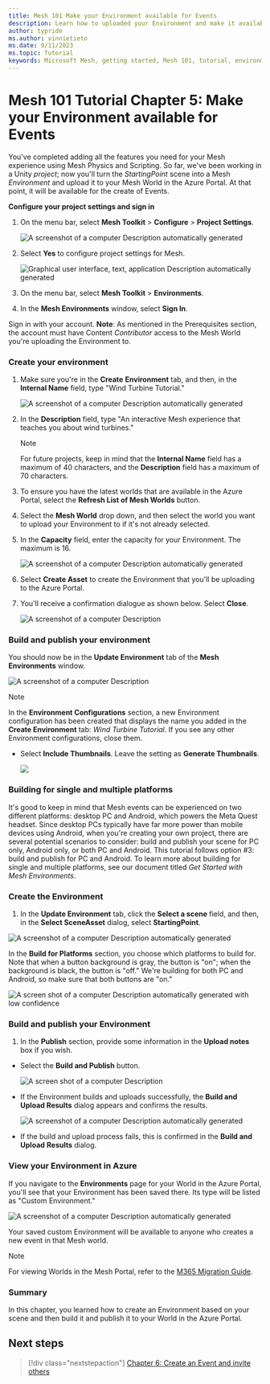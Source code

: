 ```yaml
---
title: Mesh 101 Make your Environment available for Events
description: Learn how to uploaded your Environment and make it available for Event.
author: typride
ms.author: vinnietieto
ms.date: 9/11/2023
ms.topic: Tutorial
keywords: Microsoft Mesh, getting started, Mesh 101, tutorial, environment, M365, Azure Portal, uploader, uploading
---
```


# Mesh 101 Tutorial Chapter 5: Make your Environment available for Events

You've completed adding all the features you need for your Mesh
experience using Mesh Physics and Scripting. So far, we've been working
in a Unity *project*; now you'll turn the *StartingPoint* scene into a
Mesh *Environment* and upload it to your Mesh World in the Azure Portal. At that point, it will be available for the create of Events.

**Configure your project settings and sign in**

1. On the menu bar, select **Mesh Toolkit** > **Configure** >
    **Project Settings**.

    ![A screenshot of a computer Description automatically generated](../../../media/sample-mesh-101/001-project-settings.png)

2. Select **Yes** to configure project settings for Mesh.

    ![Graphical user interface, text, application Description automatically generated](../../../media/sample-mesh-101/image089.png)

3. On the menu bar, select **Mesh Toolkit** > **Environments**.

4. In the **Mesh Environments** window, select **Sign In**.

Sign in with your account. **Note**: As mentioned in the Prerequisites
section, the account must have Content *Contributor* access to the Mesh
World you're uploading the Environment to.

### Create your environment

1. Make sure you're in the **Create** **Environment** tab, and then, in
    the **Internal Name** field, type "Wind Turbine Tutorial."

    ![A screenshot of a computer Description automatically generated](../../../media/sample-mesh-101/037-upload-create.png)

2. In the **Description** field, type "An interactive Mesh experience
    that teaches you about wind turbines."

    > [!NOTE]
    > For future projects, keep in mind that the **Internal Name** field has a maximum of 40 characters, and the **Description** field has a maximum of 70 characters.

3. To ensure you have the latest worlds that are available in the Azure
    Portal, select the **Refresh List of Mesh Worlds** button.

4. Select the **Mesh World** drop down, and then select the world you
    want to upload your Environment to if it's not already selected.

5. In the **Capacity** field, enter the capacity for your Environment.
    The maximum is 16.

    ![A screenshot of a computer Description automatically generated](../../../media/sample-mesh-101/038-upload-capacity.png)

6. Select **Create Asset** to create the Environment that you'll be
    uploading to the Azure Portal.

7. You'll receive a confirmation dialogue as shown below. Select
    **Close**.

    ![A screenshot of a computer Description ](../../../media/sample-mesh-101/039-create-results.png)

### Build and publish your environment

You should now be in the **Update Environment** tab of the **Mesh
Environments** window.

![A screenshot of a computer Description ](../../../media/sample-mesh-101/040-upload-update.png)

> [!NOTE]
> In the **Environment Configurations** section, a new Environment configuration has been created that displays the name you  added in the **Create Environment** tab: *Wind Turbine Tutorial*. If you see any other Environment configurations, close them.

- Select **Include Thumbnails**. Leave the setting as **Generate
    Thumbnails**.

    ![](../../../media/sample-mesh-101/image094.jpg)

### Building for single and multiple platforms

It's good to keep in mind that Mesh events can be experienced on two
different platforms: desktop PC and Android, which powers the Meta Quest
headset. Since desktop PCs typically have far more power than mobile
devices using Android, when you're creating your own project, there are
several potential scenarios to consider: build and publish your scene
for PC only, Android only, or both PC and Android. This tutorial follows
option #3: build and publish for PC and Android. To learn more about
building for single and multiple platforms, see our document titled *Get
Started with Mesh Environments*.

### Create the Environment

1. In the **Update Environment** tab, click the **Select a scene**
    field, and then, in the **Select SceneAsset** dialog, select
    **StartingPoint**.

![A screenshot of a computer Description automatically generated](../../../media/sample-mesh-101/image095.jpg)

In the **Build for Platforms** section, you choose which platforms to
build for. Note that when a button background is gray, the button is
"on"; when the background is black, the button is "off." We're building
for both PC and Android, so make sure that both buttons are "on."

![A screen shot of a computer Description automatically generated with low confidence](../../../media/sample-mesh-101/image096.jpg)

### Build and publish your Environment

1. In the **Publish** section, provide some information in the **Upload
    notes** box if you wish.

- Select the **Build and Publish** button.

    ![A screen shot of a computer Description ](../../../media/sample-mesh-101/041-build-and-publish.png)

- If the Environment builds and uploads successfully, the **Build and
    Upload Results** dialog appears and confirms the results.

    ![A screenshot of a computer Description automatically generated](../../../media/sample-mesh-101/042-results.png)

- If the build and upload process fails, this is confirmed in the **Build and Upload** **Results** dialog.

### View your Environment in Azure

If you navigate to the **Environments** page for your World in the Azure
Portal, you'll see that your Environment has been saved there. Its type
will be listed as "Custom Environment."

![A screenshot of a computer Description automatically generated](../../../media/sample-mesh-101/image100.jpg)

Your saved custom Environment will be available to anyone who creates a
new event in that Mesh world.

> [!NOTE]
> For viewing Worlds in the Mesh Portal, refer to the [M365 Migration Guide](../../../Setup/Content/m365-migration-guide.md). 

### Summary

In this chapter, you learned how to create an Environment based on your
scene and then build it and publish it to your World in the Azure
Portal.

## Next steps

> [!div class="nextstepaction"]
> [Chapter 6: Create an Event and invite others](mesh-101-6-create-an-event-and-invite-others.md)
